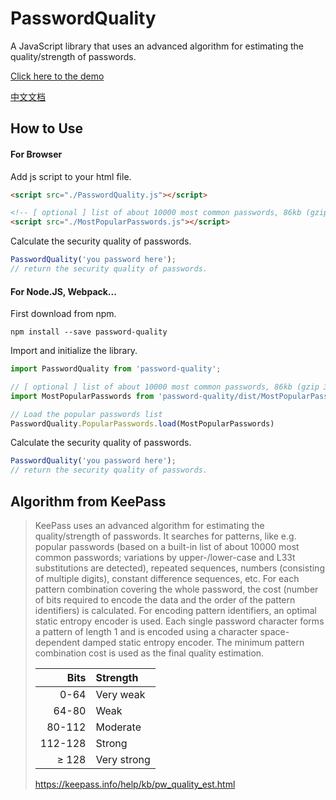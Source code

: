 # PasswordQuality

A JavaScript library that uses an advanced algorithm for estimating the quality/strength of passwords.

[Click here to the demo](https://eyhn.github.io/PasswordQuality/)

[中文文档](./README-zh.md)

## How to Use

#### For Browser

Add js script to your html file.

```html
<script src="./PasswordQuality.js"></script>

<!-- [ optional ] list of about 10000 most common passwords, 86kb (gzip 32kb)  -->
<script src="./MostPopularPasswords.js"></script>
```

Calculate the security quality of passwords.

```js
PasswordQuality('you password here');
// return the security quality of passwords.
```

#### For Node.JS, Webpack...

First download from npm.

```shell
npm install --save password-quality
```

Import and initialize the library.

```js
import PasswordQuality from 'password-quality';

// [ optional ] list of about 10000 most common passwords, 86kb (gzip 32kb)
import MostPopularPasswords from 'password-quality/dist/MostPopularPasswords'

// Load the popular passwords list
PasswordQuality.PopularPasswords.load(MostPopularPasswords)
```

Calculate the security quality of passwords.

```js
PasswordQuality('you password here');
// return the security quality of passwords.
```

## Algorithm from KeePass

> KeePass uses an advanced algorithm for estimating the quality/strength of passwords. It searches for patterns, like e.g. popular passwords (based on a built-in list of about 10000 most common passwords; variations by upper-/lower-case and L33t substitutions are detected), repeated sequences, numbers (consisting of multiple digits), constant difference sequences, etc. For each pattern combination covering the whole password, the cost (number of bits required to encode the data and the order of the pattern identifiers) is calculated. For encoding pattern identifiers, an optimal static entropy encoder is used. Each single password character forms a pattern of length 1 and is encoded using a character space-dependent damped static entropy encoder. The minimum pattern combination cost is used as the final quality estimation.
> 
> | Bits    | Strength    |
> |--------:|:------------|
> | 0-64    | Very weak   |
> | 64-80 	| Weak        |
> | 80-112  | Moderate    |
> | 112-128 | Strong      |
> | ≥ 128   | Very strong |
>
> https://keepass.info/help/kb/pw_quality_est.html